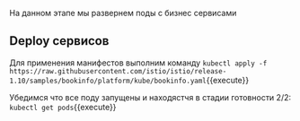На данном этапе мы развернем поды с бизнес сервисами 

## Deploy сервисов

Для применения манифестов выполним команду `kubectl apply -f https://raw.githubusercontent.com/istio/istio/release-1.10/samples/bookinfo/platform/kube/bookinfo.yaml`{{execute}}

Убедимся что все поду запущены и находястчя в стадии готовности 2/2: `kubectl get pods`{{execute}}